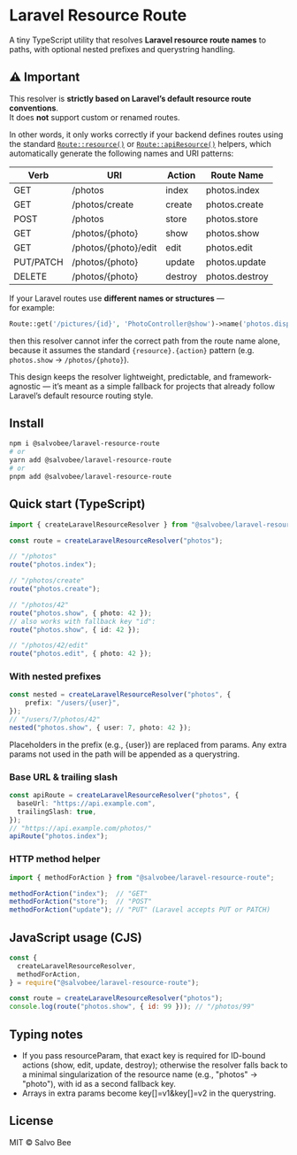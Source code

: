 # Laravel Resource Route

A tiny TypeScript utility that resolves **Laravel resource route names** to paths, with optional nested prefixes and querystring handling.

## ⚠️ Important

This resolver is **strictly based on Laravel’s default resource route conventions**.  
It does **not** support custom or renamed routes.

In other words, it only works correctly if your backend defines routes using the standard
[`Route::resource()`](https://laravel.com/docs/routing#resource-routes) or
[`Route::apiResource()`](https://laravel.com/docs/routing#api-resource-routes)
helpers, which automatically generate the following names and URI patterns:

| Verb | URI | Action | Route Name |
|------|-----|---------|-------------|
| GET | /photos | index | photos.index |
| GET | /photos/create | create | photos.create |
| POST | /photos | store | photos.store |
| GET | /photos/{photo} | show | photos.show |
| GET | /photos/{photo}/edit | edit | photos.edit |
| PUT/PATCH | /photos/{photo} | update | photos.update |
| DELETE | /photos/{photo} | destroy | photos.destroy |

If your Laravel routes use **different names or structures** —  
for example:

```php
Route::get('/pictures/{id}', 'PhotoController@show')->name('photos.display');
```

then this resolver cannot infer the correct path from the route name alone,
because it assumes the standard `{resource}.{action}` pattern (e.g. `photos.show` → `/photos/{photo}`).

This design keeps the resolver lightweight, predictable, and framework-agnostic —
it’s meant as a simple fallback for projects that already follow Laravel’s default resource routing style.

## Install

```bash
npm i @salvobee/laravel-resource-route
# or
yarn add @salvobee/laravel-resource-route
# or
pnpm add @salvobee/laravel-resource-route
```

## Quick start (TypeScript)
```typescript
import { createLaravelResourceResolver } from "@salvobee/laravel-resource-route";

const route = createLaravelResourceResolver("photos");

// "/photos"
route("photos.index");

// "/photos/create"
route("photos.create");

// "/photos/42"
route("photos.show", { photo: 42 });
// also works with fallback key "id":
route("photos.show", { id: 42 });

// "/photos/42/edit"
route("photos.edit", { photo: 42 });
```

### With nested prefixes

```typescript
const nested = createLaravelResourceResolver("photos", {
    prefix: "/users/{user}",
});
// "/users/7/photos/42"
nested("photos.show", { user: 7, photo: 42 });
```

Placeholders in the prefix (e.g., {user}) are replaced from params. Any extra params not used in the path will be appended as a querystring.

### Base URL & trailing slash

```typescript
const apiRoute = createLaravelResourceResolver("photos", {
  baseUrl: "https://api.example.com",
  trailingSlash: true,
});
// "https://api.example.com/photos/"
apiRoute("photos.index");
```

### HTTP method helper
```typescript
import { methodForAction } from "@salvobee/laravel-resource-route";

methodForAction("index");  // "GET"
methodForAction("store");  // "POST"
methodForAction("update"); // "PUT" (Laravel accepts PUT or PATCH)
```

## JavaScript usage (CJS)
```javascript
const {
  createLaravelResourceResolver,
  methodForAction,
} = require("@salvobee/laravel-resource-route");

const route = createLaravelResourceResolver("photos");
console.log(route("photos.show", { id: 99 })); // "/photos/99"
```

## Typing notes
* If you pass resourceParam, that exact key is required for ID-bound actions (show, edit, update, destroy); otherwise the resolver falls back to a minimal singularization of the resource name (e.g., "photos" -> "photo"), with id as a second fallback key.
* Arrays in extra params become key[]=v1&key[]=v2 in the querystring.

## License
MIT © Salvo Bee